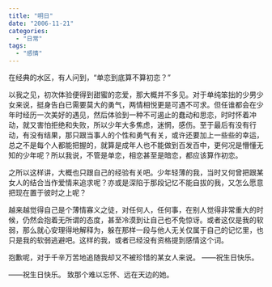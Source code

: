 ```yaml
---
title: "明日"
date: "2006-11-21"
categories: 
  - "日常"
tags: 
  - "感情"
---
```


在经典的水区，有人问到，“单恋到底算不算初恋？”

以我之见，初次体验便得到甜蜜的恋爱，那大概并不多见。对于单纯笨拙的少男少女来说，挺身告白已需要莫大的勇气，两情相悦更是可遇不可求。但任谁都会在少年时经历一次美好的遇见，然后体验到一种不可遏止的蠢动和思恋，时时怀着冲动，就又害怕拒绝和失败，所以少年大多焦虑，迷惘，感伤。至于最后有没有行动，有没有结果，那只跟当事人的个性和勇气有关，或许还要加上一些些的幸运，总之不是每个人都能把握的，就算是成年人也不能做到百发百中，更何况是懵懂无知的少年呢？所以我说，不管是单恋，相恋甚至是暗恋，都应该算作初恋。

之所以这样讲，大概也只跟自己的经验有关吧。少年轻薄的我，当时又何曾把跟某女人的结合当作爱情来追求呢？亦或是深陷于那段记忆不能自拔的我，又怎么愿意把现在置于彼时之上呢？

越来越觉得自己是个薄情寡义之徒，对任何人，任何事，在别人觉得非常重大的时候，仍然会抱着无所谓的态度，甚至冷漠到让自己也不免惊讶。或者这仅是我的软弱，那么就心安理得地解释为，躲在那样一段与他人无关仅属于自己的记忆里，也只是我的软弱逃避吧。这样的我，或者已经没有资格提到感情这个词。

抱歉呢，对于千辛万苦地追随我却又不被珍惜的某女人来说。 ——祝生日快乐。

——祝生日快乐。 致那个难以忘怀、远在天边的她。

